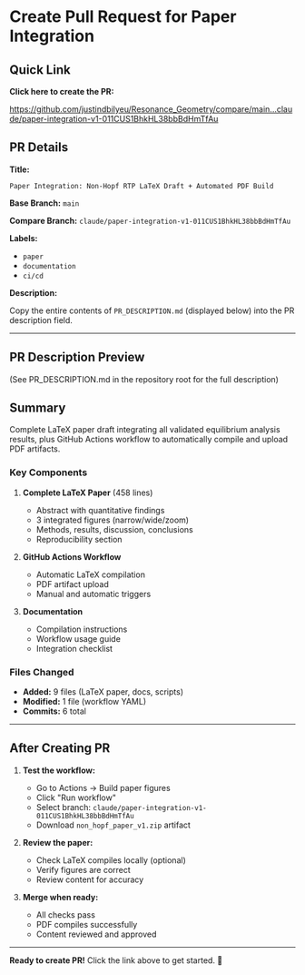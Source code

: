 # Create Pull Request for Paper Integration

## Quick Link

**Click here to create the PR:**

https://github.com/justindbilyeu/Resonance_Geometry/compare/main...claude/paper-integration-v1-011CUS1BhkHL38bbBdHmTfAu

## PR Details

**Title:**
```
Paper Integration: Non-Hopf RTP LaTeX Draft + Automated PDF Build
```

**Base Branch:** `main`

**Compare Branch:** `claude/paper-integration-v1-011CUS1BhkHL38bbBdHmTfAu`

**Labels:** 
- `paper`
- `documentation`
- `ci/cd`

**Description:**

Copy the entire contents of `PR_DESCRIPTION.md` (displayed below) into the PR description field.

---

## PR Description Preview

(See PR_DESCRIPTION.md in the repository root for the full description)

## Summary

Complete LaTeX paper draft integrating all validated equilibrium analysis results, plus GitHub Actions workflow to automatically compile and upload PDF artifacts.

### Key Components

1. **Complete LaTeX Paper** (458 lines)
   - Abstract with quantitative findings
   - 3 integrated figures (narrow/wide/zoom)
   - Methods, results, discussion, conclusions
   - Reproducibility section

2. **GitHub Actions Workflow**
   - Automatic LaTeX compilation
   - PDF artifact upload
   - Manual and automatic triggers

3. **Documentation**
   - Compilation instructions
   - Workflow usage guide
   - Integration checklist

### Files Changed

- **Added:** 9 files (LaTeX paper, docs, scripts)
- **Modified:** 1 file (workflow YAML)
- **Commits:** 6 total

---

## After Creating PR

1. **Test the workflow:**
   - Go to Actions → Build paper figures
   - Click "Run workflow"
   - Select branch: `claude/paper-integration-v1-011CUS1BhkHL38bbBdHmTfAu`
   - Download `non_hopf_paper_v1.zip` artifact

2. **Review the paper:**
   - Check LaTeX compiles locally (optional)
   - Verify figures are correct
   - Review content for accuracy

3. **Merge when ready:**
   - All checks pass
   - PDF compiles successfully
   - Content reviewed and approved

---

**Ready to create PR!** Click the link above to get started. 🚀
